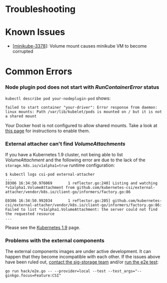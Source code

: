 # Troubleshooting

# Known Issues
- [[minikube-3378](https://github.com/kubernetes/minikube/issues/3378)]: Volume mount causes minikube VM to become corrupted

# Common Errors

### Node plugin pod does not start with *RunContainerError* status 

`kubectl describe pod your-nodeplugin-pod` shows:
```
failed to start container "your-driver": Error response from daemon:
linux mounts: Path /var/lib/kubelet/pods is mounted on / but it is not a shared mount
```

Your Docker host is not configured to allow shared mounts. Take a look at [this page][docker-shared-mount] for instructions to enable them.

[docker-shared-mount]: https://kubernetes.io/docs/concepts/storage/volumes/#configuration


### External attacher can't find _VolumeAttachments_

If you have a Kubernetes 1.9 cluster, not being able to list _VolumeAttachment_
and the following error are due to the lack of the
`storage.k8s.io/v1alpha1=true` runtime configuration:

```
$ kubectl logs csi-pod external-attacher
...
I0306 16:34:50.976069       1 reflector.go:240] Listing and watching *v1alpha1.VolumeAttachment from github.com/kubernetes-csi/external-attacher/vendor/k8s.io/client-go/informers/factory.go:86

E0306 16:34:50.992034       1 reflector.go:205] github.com/kubernetes-csi/external-attacher/vendor/k8s.io/client-go/informers/factory.go:86: Failed to list *v1alpha1.VolumeAttachment: the server could not find the requested resource
...
```

Please see the [Kubernetes 1.9](Kubernetes-1.9.html) page.

### Problems with the external components

The external components images are under active development. It can
happen that they become incompatible with each other. If the
 issues above have been ruled out, [contact the sig-storage
team](https://github.com/kubernetes/community/tree/master/sig-storage) and/or
[run the e2e test](https://github.com/kubernetes/community/blob/master/contributors/devel/sig-testing/e2e-tests.md#local-clusters):
```
go run hack/e2e.go -- --provider=local --test --test_args="--ginkgo.focus=Feature:CSI"
```
